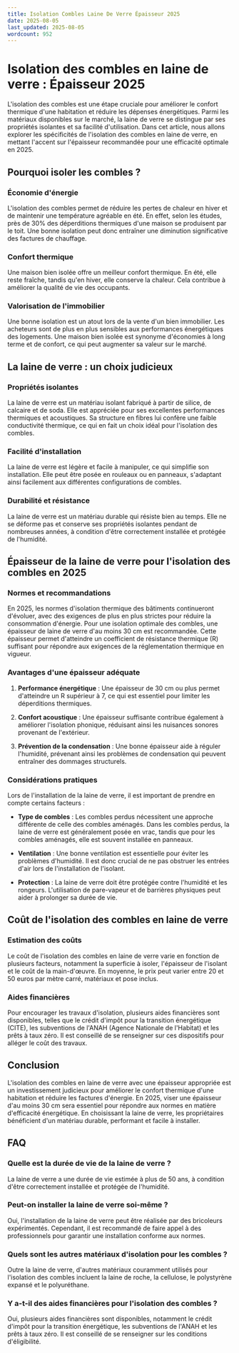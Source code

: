 ```yaml
---
title: Isolation Combles Laine De Verre Épaisseur 2025
date: 2025-08-05
last_updated: 2025-08-05
wordcount: 952
---
```


# Isolation des combles en laine de verre : Épaisseur 2025

L'isolation des combles est une étape cruciale pour améliorer le confort thermique d'une habitation et réduire les dépenses énergétiques. Parmi les matériaux disponibles sur le marché, la laine de verre se distingue par ses propriétés isolantes et sa facilité d'utilisation. Dans cet article, nous allons explorer les spécificités de l'isolation des combles en laine de verre, en mettant l'accent sur l'épaisseur recommandée pour une efficacité optimale en 2025.

## Pourquoi isoler les combles ?

### Économie d'énergie

L'isolation des combles permet de réduire les pertes de chaleur en hiver et de maintenir une température agréable en été. En effet, selon les études, près de 30% des déperditions thermiques d'une maison se produisent par le toit. Une bonne isolation peut donc entraîner une diminution significative des factures de chauffage.

### Confort thermique

Une maison bien isolée offre un meilleur confort thermique. En été, elle reste fraîche, tandis qu'en hiver, elle conserve la chaleur. Cela contribue à améliorer la qualité de vie des occupants.

### Valorisation de l'immobilier

Une bonne isolation est un atout lors de la vente d'un bien immobilier. Les acheteurs sont de plus en plus sensibles aux performances énergétiques des logements. Une maison bien isolée est synonyme d'économies à long terme et de confort, ce qui peut augmenter sa valeur sur le marché.

## La laine de verre : un choix judicieux

### Propriétés isolantes

La laine de verre est un matériau isolant fabriqué à partir de silice, de calcaire et de soda. Elle est appréciée pour ses excellentes performances thermiques et acoustiques. Sa structure en fibres lui confère une faible conductivité thermique, ce qui en fait un choix idéal pour l'isolation des combles.

### Facilité d'installation

La laine de verre est légère et facile à manipuler, ce qui simplifie son installation. Elle peut être posée en rouleaux ou en panneaux, s'adaptant ainsi facilement aux différentes configurations de combles.

### Durabilité et résistance

La laine de verre est un matériau durable qui résiste bien au temps. Elle ne se déforme pas et conserve ses propriétés isolantes pendant de nombreuses années, à condition d'être correctement installée et protégée de l'humidité.

## Épaisseur de la laine de verre pour l'isolation des combles en 2025

### Normes et recommandations

En 2025, les normes d'isolation thermique des bâtiments continueront d'évoluer, avec des exigences de plus en plus strictes pour réduire la consommation d'énergie. Pour une isolation optimale des combles, une épaisseur de laine de verre d'au moins 30 cm est recommandée. Cette épaisseur permet d'atteindre un coefficient de résistance thermique (R) suffisant pour répondre aux exigences de la réglementation thermique en vigueur.

### Avantages d'une épaisseur adéquate

1. **Performance énergétique** : Une épaisseur de 30 cm ou plus permet d'atteindre un R supérieur à 7, ce qui est essentiel pour limiter les déperditions thermiques.
   
2. **Confort acoustique** : Une épaisseur suffisante contribue également à améliorer l'isolation phonique, réduisant ainsi les nuisances sonores provenant de l'extérieur.

3. **Prévention de la condensation** : Une bonne épaisseur aide à réguler l'humidité, prévenant ainsi les problèmes de condensation qui peuvent entraîner des dommages structurels.

### Considérations pratiques

Lors de l'installation de la laine de verre, il est important de prendre en compte certains facteurs :

- **Type de combles** : Les combles perdus nécessitent une approche différente de celle des combles aménagés. Dans les combles perdus, la laine de verre est généralement posée en vrac, tandis que pour les combles aménagés, elle est souvent installée en panneaux.

- **Ventilation** : Une bonne ventilation est essentielle pour éviter les problèmes d'humidité. Il est donc crucial de ne pas obstruer les entrées d'air lors de l'installation de l'isolant.

- **Protection** : La laine de verre doit être protégée contre l'humidité et les rongeurs. L'utilisation de pare-vapeur et de barrières physiques peut aider à prolonger sa durée de vie.

## Coût de l'isolation des combles en laine de verre

### Estimation des coûts

Le coût de l'isolation des combles en laine de verre varie en fonction de plusieurs facteurs, notamment la superficie à isoler, l'épaisseur de l'isolant et le coût de la main-d'œuvre. En moyenne, le prix peut varier entre 20 et 50 euros par mètre carré, matériaux et pose inclus.

### Aides financières

Pour encourager les travaux d'isolation, plusieurs aides financières sont disponibles, telles que le crédit d'impôt pour la transition énergétique (CITE), les subventions de l'ANAH (Agence Nationale de l'Habitat) et les prêts à taux zéro. Il est conseillé de se renseigner sur ces dispositifs pour alléger le coût des travaux.

## Conclusion

L'isolation des combles en laine de verre avec une épaisseur appropriée est un investissement judicieux pour améliorer le confort thermique d'une habitation et réduire les factures d'énergie. En 2025, viser une épaisseur d'au moins 30 cm sera essentiel pour répondre aux normes en matière d'efficacité énergétique. En choisissant la laine de verre, les propriétaires bénéficient d'un matériau durable, performant et facile à installer. 

## FAQ

### Quelle est la durée de vie de la laine de verre ?

La laine de verre a une durée de vie estimée à plus de 50 ans, à condition d'être correctement installée et protégée de l'humidité.

### Peut-on installer la laine de verre soi-même ?

Oui, l'installation de la laine de verre peut être réalisée par des bricoleurs expérimentés. Cependant, il est recommandé de faire appel à des professionnels pour garantir une installation conforme aux normes.

### Quels sont les autres matériaux d'isolation pour les combles ?

Outre la laine de verre, d'autres matériaux couramment utilisés pour l'isolation des combles incluent la laine de roche, la cellulose, le polystyrène expansé et le polyuréthane.

### Y a-t-il des aides financières pour l'isolation des combles ?

Oui, plusieurs aides financières sont disponibles, notamment le crédit d'impôt pour la transition énergétique, les subventions de l'ANAH et les prêts à taux zéro. Il est conseillé de se renseigner sur les conditions d'éligibilité.